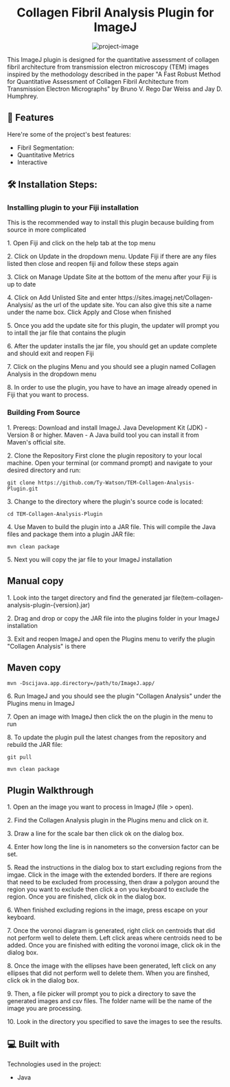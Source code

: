 
<h1 align="center" id="title">Collagen Fibril Analysis Plugin for ImageJ</h1>

<p align="center"><img src="https://socialify.git.ci/Ty-Watson/TEM-Collagen-Analysis-Plugin/image?font=Inter&amp;language=1&amp;name=1&amp;owner=1&amp;pattern=Signal&amp;stargazers=1&amp;theme=Light" alt="project-image"></p>

<p id="description">This ImageJ plugin is designed for the quantitative assessment of collagen fibril architecture from transmission electron microscopy (TEM) images inspired by the methodology described in the paper "A Fast Robust Method for Quantitative Assessment of Collagen Fibril Architecture from Transmission Electron Micrographs" by Bruno V. Rego Dar Weiss and Jay D. Humphrey.</p>

  
  
<h2>🧐 Features</h2>

Here're some of the project's best features:

*   Fibril Segmentation:
*   Quantitative Metrics
*   Interactive

<h2>🛠️ Installation Steps:</h2>

<h3>Installing plugin to your Fiji installation</h3>

<p>This is the recommended way to install this plugin because building from source in more complicated</p>

<p>1. Open Fiji and click on the help tab at the top menu</p>

<p>2. Click on Update in the dropdown menu. Update Fiji if there are any files listed then close and reopen fiji and follow these steps again </p>

<p>3. Click on Manage Update Site at the bottom of the menu after your Fiji is up to date</p>

<p>4. Click on Add Unlisted Site and enter https://sites.imagej.net/Collagen-Analysis/ as the url of the update site. You can also give this site a name under the name box. Click Apply and Close when finished</p>

<p>5. Once you add the update site for this plugin, the updater will prompt you to intall the jar file that contains the plugin</p>

<p>6. After the updater installs the jar file, you should get an update complete and should exit and reopen Fiji</p>

<p>7. Click on the plugins Menu and you should see a plugin named Collagen Analysis in the dropdown menu</p>

<p>8. In order to use the plugin, you have to have an image already opened in Fiji that you want to process.</p>


<h3>Building From Source</h3>

<p>1. Prereqs: Download and install ImageJ. Java Development Kit (JDK) - Version 8 or higher. Maven - A Java build tool you can install it from Maven's official site.</p>

<p>2. Clone the Repository First clone the plugin repository to your local machine. Open your terminal (or command prompt) and navigate to your desired directory and run:</p>

```
git clone https://github.com/Ty-Watson/TEM-Collagen-Analysis-Plugin.git
```

<p>3. Change to the directory where the plugin's source code is located:</p>

```
cd TEM-Collagen-Analysis-Plugin
```

<p>4. Use Maven to build the plugin into a JAR file. This will compile the Java files and package them into a plugin JAR file:</p>

```
mvn clean package
```

<p>5. Next you will copy the jar file to your ImageJ installation</p>

<h2>Manual copy</h2>
<p>1. Look into the target directory and find the generated jar file(tem-collagen-analysis-plugin-{version}.jar)</p>
<p>2. Drag and drop or copy the JAR file into the plugins folder in your ImageJ installation</p>
<p>3. Exit and reopen ImageJ and open the Plugins menu to verify the plugin "Collagen Analysis" is there</p>

<h2>Maven copy</h2>

```
mvn -Dscijava.app.directory=/path/to/ImageJ.app/
```

<p>6. Run ImageJ and you should see the plugin "Collagen Analysis" under the Plugins menu in ImageJ</p>

<p>7. Open an image with ImageJ then click the on the plugin in the menu to run</p>

<p>8. To update the plugin pull the latest changes from the repository and rebuild the JAR file:</p>

```
git pull
```

```
mvn clean package
```

<h2>Plugin Walkthrough</h2>
<p>1. Open an the image you want to process in ImageJ (file > open).</p>
<p>2. Find the Collagen Analysis plugin in the Plugins menu and click on it.</p>
<p>3. Draw a line for the scale bar then click ok on the dialog box.</p>
<p>4. Enter how long the line is in nanometers so the conversion factor can be set.</p>
<p>5. Read the instructions in the dialog box to start excluding regions from the imgae. Click in the image with the extended borders. If there are regions that need to be excluded from processing, then draw a polygon around the region you want to exclude then click a on you keyboard to exclude the region. Once you are finished, click ok in the dialog box.</p>
<p>6. When finished excluding regions in the image, press escape on your keyboard.</p>
<p>7. Once the voronoi diagram is generated, right click on centroids that did not perform well to delete them. Left click areas where centroids need to be added. Once you are finished with editing the voronoi image, click ok in the dialog box.</p>
<p>8. Once the image with the ellipses have been generated, left click on any ellipses that did not perform well to delete them. When you are finshed, click ok in the dialog box.</p>
<p>9. Then, a file picker will prompt you to pick a directory to save the generated images and csv files. The folder name will be the name of the image you are processing.</p>
<p>10. Look in the directory you specified to save the images to see the results.</p>
  
<h2>💻 Built with</h2>

Technologies used in the project:

*   Java





